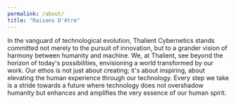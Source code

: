 ```yaml
---
permalink: /about/
title: "Raisons D'être"
---
```


In the vanguard of technological evolution, Thalient Cybernetics stands committed not merely to the pursuit of innovation, but to a grander vision of harmony between humanity and machine. We, at Thalient, see beyond the horizon of today's possibilities, envisioning a world transformed by our work. Our ethos is not just about creating; it's about inspiring, about elevating the human experience through our technology. Every step we take is a stride towards a future where technology does not overshadow humanity but enhances and amplifies the very essence of our human spirit.
